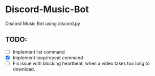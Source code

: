 # Discord-Music-Bot

Discord Music Bot using discord.py

## TODO:

- [ ] Implement list command
- [X] Implement loop/repeat command
- [ ] Fix issue with blocking heartbeat, when a video takes too long to download.

